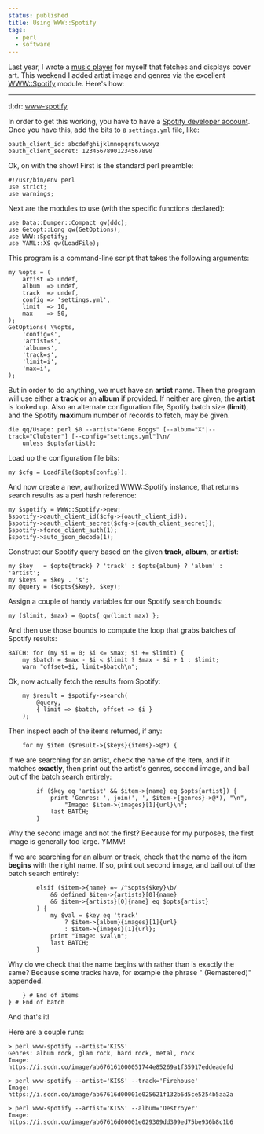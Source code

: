 ```yaml
---
status: published
title: Using WWW::Spotify
tags:
  - perl
  - software
---
```


Last year, I wrote a [music player](https://github.com/ology/audio-player) for myself that fetches and displays cover art. This weekend I added artist image and genres via the excellent [WWW::Spotify](https://metacpan.org/pod/WWW::Spotify) module. Here's how:

---

tl;dr: [www-spotify](https://github.com/ology/Music/blob/master/www-spotify)

In order to get this working, you have to have a [Spotify developer account](https://developer.spotify.com/dashboard/). Once you have this, add the bits to a `settings.yml` file, like:

    oauth_client_id: abcdefghijklmnopqrstuvwxyz
    oauth_client_secret: 12345678901234567890

Ok, on with the show!  First is the standard perl preamble:

    #!/usr/bin/env perl
    use strict;
    use warnings;

Next are the modules to use (with the specific functions declared):

    use Data::Dumper::Compact qw(ddc);
    use Getopt::Long qw(GetOptions);
    use WWW::Spotify;
    use YAML::XS qw(LoadFile);

This program is a command-line script that takes the following arguments:

    my %opts = (
        artist => undef,
        album  => undef,
        track  => undef,
        config => 'settings.yml',
        limit  => 10,
        max    => 50,
    );
    GetOptions( \%opts,
        'config=s',
        'artist=s',
        'album=s',
        'track=s',
        'limit=i',
        'max=i',
    );

But in order to do anything, we must have an **artist** name. Then the program will use either a **track** or an **album** if provided. If neither are given, the **artist** is looked up. Also an alternate configuration file, Spotify batch size (**limit**), and the Spotify **max**imum number of records to fetch, may be given.

    die qq/Usage: perl $0 --artist="Gene Boggs" [--album="X"|--track="Clubster"] [--config="settings.yml"]\n/
        unless $opts{artist};

Load up the configuration file bits:

    my $cfg = LoadFile($opts{config});

And now create a new, authorized WWW::Spotify instance, that returns search results as a perl hash reference:

    my $spotify = WWW::Spotify->new;
    $spotify->oauth_client_id($cfg->{oauth_client_id});
    $spotify->oauth_client_secret($cfg->{oauth_client_secret});
    $spotify->force_client_auth(1);
    $spotify->auto_json_decode(1);

Construct our Spotify query based on the given **track**, **album**, or **artist**:

    my $key   = $opts{track} ? 'track' : $opts{album} ? 'album' : 'artist';
    my $keys  = $key . 's';
    my @query = ($opts{$key}, $key);

Assign a couple of handy variables for our Spotify search bounds:

    my ($limit, $max) = @opts{ qw(limit max) };

And then use those bounds to compute the loop that grabs batches of Spotify results:

    BATCH: for (my $i = 0; $i <= $max; $i += $limit) {
        my $batch = $max - $i < $limit ? $max - $i + 1 : $limit;
        warn "offset=$i, limit=$batch\n";

Ok, now actually fetch the results from Spotify:

        my $result = $spotify->search(
            @query,
            { limit => $batch, offset => $i }
        );

Then inspect each of the items returned, if any:

        for my $item ($result->{$keys}{items}->@*) {

If we are searching for an artist, check the name of the item, and if it matches __exactly__, then print out the artist's genres, second image, and bail out of the batch search entirely:

            if ($key eq 'artist' && $item->{name} eq $opts{artist}) {
                print 'Genres: ', join(', ', $item->{genres}->@*), "\n",
                    "Image: $item->{images}[1]{url}\n";
                last BATCH;
            }

Why the second image and not the first? Because for my purposes, the first image is generally too large. YMMV!

If we are searching for an album or track, check that the name of the item __begins__ with the right name. If so, print out second image, and bail out of the batch search entirely:

            elsif ($item->{name} =~ /^$opts{$key}\b/
                && defined $item->{artists}[0]{name}
                && $item->{artists}[0]{name} eq $opts{artist}
            ) {
                my $val = $key eq 'track'
                    ? $item->{album}{images}[1]{url}
                    : $item->{images}[1]{url};
                print "Image: $val\n";
                last BATCH;
            }

Why do we check that the name begins with rather than is exactly the same? Because some tracks have, for example the phrase " (Remastered)" appended.

        } # End of items
    } # End of batch

And that's it!

Here are a couple runs:

    > perl www-spotify --artist='KISS'
    Genres: album rock, glam rock, hard rock, metal, rock
    Image: https://i.scdn.co/image/ab676161000051744e85269a1f35917eddeadefd

    > perl www-spotify --artist='KISS' --track='Firehouse'
    Image: https://i.scdn.co/image/ab67616d00001e025621f132b6d5ce5254b5aa2a

    > perl www-spotify --artist='KISS' --album='Destroyer'
    Image: https://i.scdn.co/image/ab67616d00001e029309dd399ed75be936b8c1b6

